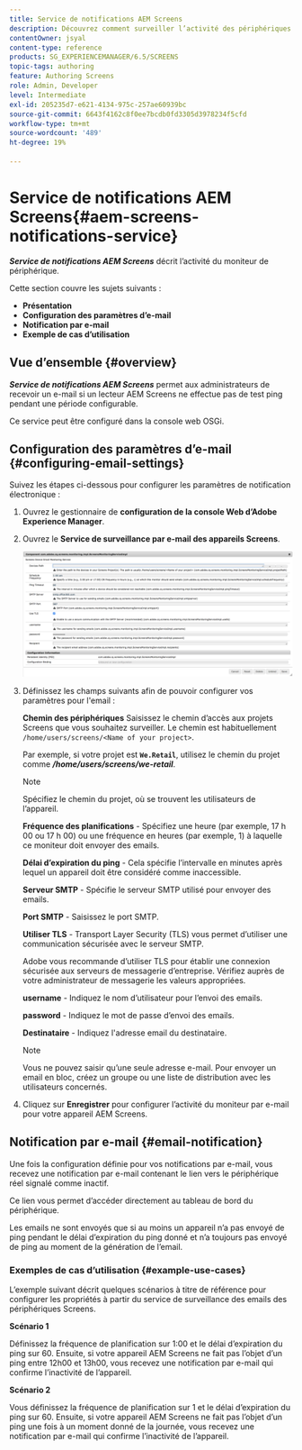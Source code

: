 ```yaml
---
title: Service de notifications AEM Screens
description: Découvrez comment surveiller l’activité des périphériques pour AEM Screens.
contentOwner: jsyal
content-type: reference
products: SG_EXPERIENCEMANAGER/6.5/SCREENS
topic-tags: authoring
feature: Authoring Screens
role: Admin, Developer
level: Intermediate
exl-id: 205235d7-e621-4134-975c-257ae60939bc
source-git-commit: 6643f4162c8f0ee7bcdb0fd3305d3978234f5cfd
workflow-type: tm+mt
source-wordcount: '489'
ht-degree: 19%

---
```


# Service de notifications AEM Screens{#aem-screens-notifications-service}

<!--removed from metadata: admitteddomains: @adobe.com;@caesars.com-->

***Service de notifications AEM Screens*** décrit l’activité du moniteur de périphérique.

Cette section couvre les sujets suivants :

* **Présentation**
* **Configuration des paramètres d’e-mail**
* **Notification par e-mail**
* **Exemple de cas d’utilisation**

<!-- OBSOLETE NOTE>
>[!CAUTION]
>
>This AEM Screens functionality is only available, if you have installed AEM 6.3.2 Feature Pack 3 or AEM 6.4.1 Screens Feature Pack 1.
>
>To get access to this Feature Pack, contact Adobe Support and request access. After you have permissions you can download it from Package Share. -->

## Vue d’ensemble {#overview}

***Service de notifications AEM Screens*** permet aux administrateurs de recevoir un e-mail si un lecteur AEM Screens ne effectue pas de test ping pendant une période configurable.

Ce service peut être configuré dans la console web OSGi.

## Configuration des paramètres d’e-mail {#configuring-email-settings}

Suivez les étapes ci-dessous pour configurer les paramètres de notification électronique :

1. Ouvrez le gestionnaire de **configuration de la console Web d’Adobe Experience Manager**.
1. Ouvrez le **Service de surveillance par e-mail des appareils Screens**.

   ![screen_shot_2018-04-26at44602pm](assets/screen_shot_2018-04-26at44602pm.png)

1. Définissez les champs suivants afin de pouvoir configurer vos paramètres pour l&#39;email :

   **Chemin des périphériques** Saisissez le chemin d’accès aux projets Screens que vous souhaitez surveiller. Le chemin est habituellement `/home/users/screens/<Name of your project>`.

   Par exemple, si votre projet est **`We.Retail`**, utilisez le chemin du projet comme ***/home/users/screens/we-retail***.

   >[!NOTE]
   >
   >Spécifiez le chemin du projet, où se trouvent les utilisateurs de l’appareil.

   **Fréquence des planifications** - Spécifiez une heure (par exemple, 17 h 00 ou 17 h 00) ou une fréquence en heures (par exemple, 1) à laquelle ce moniteur doit envoyer des emails.

   **Délai d’expiration du ping** - Cela spécifie l’intervalle en minutes après lequel un appareil doit être considéré comme inaccessible.

   **Serveur SMTP** - Spécifie le serveur SMTP utilisé pour envoyer des emails.

   **Port SMTP** - Saisissez le port SMTP.

   **Utiliser TLS** - Transport Layer Security (TLS) vous permet d’utiliser une communication sécurisée avec le serveur SMTP.

   Adobe vous recommande d’utiliser TLS pour établir une connexion sécurisée aux serveurs de messagerie d’entreprise. Vérifiez auprès de votre administrateur de messagerie les valeurs appropriées.

   **username** - Indiquez le nom d’utilisateur pour l’envoi des emails.

   **password** - Indiquez le mot de passe d’envoi des emails.

   **Destinataire** - Indiquez l&#39;adresse email du destinataire.

   >[!NOTE]
   >
   >Vous ne pouvez saisir qu’une seule adresse e-mail. Pour envoyer un email en bloc, créez un groupe ou une liste de distribution avec les utilisateurs concernés.

1. Cliquez sur **Enregistrer** pour configurer l’activité du moniteur par e-mail pour votre appareil AEM Screens.

## Notification par e-mail {#email-notification}

Une fois la configuration définie pour vos notifications par e-mail, vous recevez une notification par e-mail contenant le lien vers le périphérique réel signalé comme inactif.

Ce lien vous permet d’accéder directement au tableau de bord du périphérique.

Les emails ne sont envoyés que si au moins un appareil n’a pas envoyé de ping pendant le délai d’expiration du ping donné et n’a toujours pas envoyé de ping au moment de la génération de l’email.

### Exemples de cas d’utilisation {#example-use-cases}

L’exemple suivant décrit quelques scénarios à titre de référence pour configurer les propriétés à partir du service de surveillance des emails des périphériques Screens.

**Scénario 1**

Définissez la fréquence de planification sur 1:00 et le délai d’expiration du ping sur 60. Ensuite, si votre appareil AEM Screens ne fait pas l’objet d’un ping entre 12h00 et 13h00, vous recevez une notification par e-mail qui confirme l’inactivité de l’appareil.

**Scénario 2**

Vous définissez la fréquence de planification sur 1 et le délai d’expiration du ping sur 60. Ensuite, si votre appareil AEM Screens ne fait pas l’objet d’un ping une fois à un moment donné de la journée, vous recevez une notification par e-mail qui confirme l’inactivité de l’appareil.
